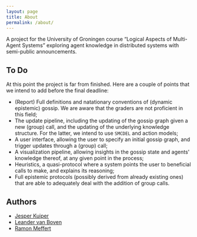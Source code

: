 ```yaml
---
layout: page
title: About
permalink: /about/
---
```


A project for the University of Groningen course “Logical Aspects of
Multi-Agent Systems” exploring agent knowledge in distributed systems with
semi-public announcements.

## To Do
At this point the project is far from finished. Here are a couple of points that we intend to add before the final deadline:
 - (Report) Full definitions and natationary conventions of (dynamic epistemic) gossip. We are aware that the graders are not proficient in this field;
 - The update pipeline, including the updating of the gossip graph given a new (group) call, and the updating of the underlying knowledge structure. For the latter, we intend to use ```SMCDEL``` and action models;
 - A user interface, allowing the user to specify an initial gossip graph, and trigger updates through a (group) call;
 - A visualization pipeline, allowing insights in the gossip state and agents' knowledge thereof, at any given point in the process;
 - Heuristics, a quasi-protocol where a system points the user to beneficial calls to make, and explains its reasoning;
 - Full epistemic protocols (possibly derived from already existing ones) that are able to adequately deal with the addition of group calls.

## Authors

- [Jesper Kuiper](https://github.com/jesper-sk)
- [Leander van Boven](https://github.com/Leander-van-Boven)
- [Ramon Meffert](https://github.com/RamonMeffert)

